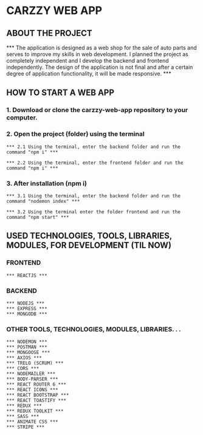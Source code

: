 # CARZZY WEB APP
## ABOUT THE PROJECT
*** The application is designed as a web shop for the sale of auto parts and serves to improve my skills in web development.
I planned the project as completely independent and I develop the backend and frontend independently.
The design of the application is not final and after a certain degree of application functionality, it will be made responsive. ***

## HOW TO START A WEB APP
### 1. Download or clone the carzzy-web-app repository to your computer.
### 2. Open the project (folder) using the terminal
    *** 2.1 Using the terminal, enter the backend folder and run the command "npm i" ***

    *** 2.2 Using the terminal, enter the frontend folder and run the command "npm i" ***

### 3. After installation (npm i)
    *** 3.1 Using the terminal, enter the backend folder and run the command "nodemon index" ***

    *** 3.2 Using the terminal enter the folder frontend and run the command "npm start" ***

## USED TECHNOLOGIES, TOOLS, LIBRARIES, MODULES, FOR DEVELOPMENT (TIL NOW)
### FRONTEND 
    *** REACTJS ***
### BACKEND 
    *** NODEJS ***
    *** EXPRESS ***
    *** MONGODB ***

### OTHER TOOLS, TECHNOLOGIES, MODULES, LIBRARIES. . .
    *** NODEMON ***
    *** POSTMAN ***
    *** MONGOOSE ***
    *** AXIOS ***
    *** TRELO (SCRUM) ***
    *** CORS ***
    *** NODEMAILER ***
    *** BODY-PARSER ***
    *** REACT ROUTER 6 ***
    *** REACT ICONS ***
    *** REACT BOOTSTRAP ***
    *** REACT TOASTIFY ***
    *** REDUX ***
    *** REDUX TOOLKIT ***
    *** SASS ***
    *** ANIMATE CSS ***
    *** STRIPE ***
